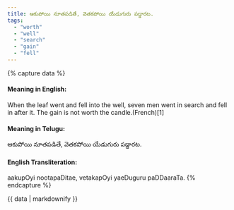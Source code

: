 ```yaml
---
title: ఆకుపోయి నూతపడితే, వెతకపోయి యేడుగురు పడ్డారట.
tags:
  - "worth"
  - "well"
  - "search"
  - "gain"
  - "fell"
---
```


{% capture data %}
#### Meaning in English:
When the leaf went and fell into the well, seven men went in search and fell in after it.
The gain is not worth the candle.(French)[1]

#### Meaning in Telugu:
ఆకుపోయి నూతపడితే, వెతకపోయి యేడుగురు పడ్డారట.

#### English Transliteration:
aakupOyi nootapaDitae, vetakapOyi yaeDuguru paDDaaraTa.
{% endcapture %}

{{ data | markdownify }}

